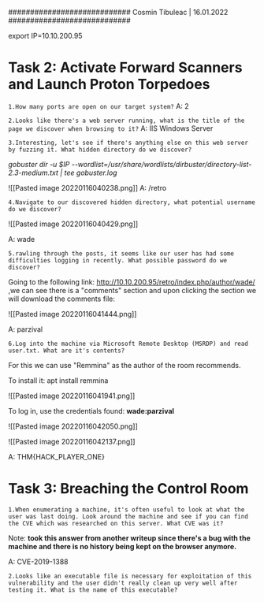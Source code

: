 ############################
 		Cosmin Tibuleac | 16.01.2022
############################




export IP=10.10.200.95


# Task 2: Activate Forward Scanners and Launch Proton Torpedoes

`1.How many ports are open on our target system?`
A: 2

`2.Looks like there's a web server running, what is the title of the page we discover when browsing to it?`
A: IIS Windows Server

`3.Interesting, let's see if there's anything else on this web server by fuzzing it. What hidden directory do we discover?`

*gobuster dir -u $IP --wordlist=/usr/share/wordlists/dirbuster/directory-list-2.3-medium.txt | tee gobuster.log*

![[Pasted image 20220116040238.png]]
A:  /retro


`4.Navigate to our discovered hidden directory, what potential username do we discover?`

![[Pasted image 20220116040429.png]]

A: wade

`5.rawling through the posts, it seems like our user has had some difficulties logging in recently. What possible password do we discover?`

Going to the following link: http://10.10.200.95/retro/index.php/author/wade/ ,we can see there is a "comments" section and upon clicking the section we will download the comments file:

![[Pasted image 20220116041444.png]]


A: parzival

`6.Log into the machine via Microsoft Remote Desktop (MSRDP) and read user.txt. What are it's contents?`

For this we can use "Remmina" as the author of the room recommends.

To install it: apt install remmina

![[Pasted image 20220116041941.png]]

To log in, use the credentials found: **wade:parzival**

![[Pasted image 20220116042050.png]]
 
 ![[Pasted image 20220116042137.png]]
 
A: THM{HACK_PLAYER_ONE}



# Task 3: Breaching the Control Room

`1.When enumerating a machine, it's often useful to look at what the user was last doing. Look around the machine and see if you can find the CVE which was researched on this server. What CVE was it?`

Note: **took this answer from another writeup since there's a bug with the machine and there is no history being kept on the browser anymore.**

A: CVE-2019-1388


`2.Looks like an executable file is necessary for exploitation of this vulnerability and the user didn't really clean up very well after testing it. What is the name of this executable?`

